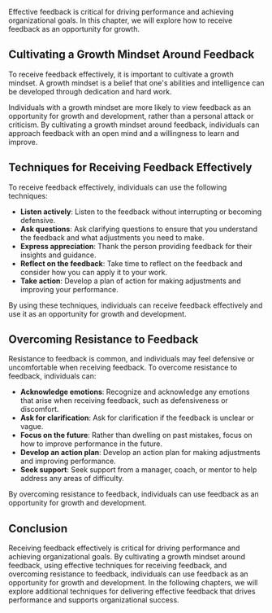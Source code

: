 
Effective feedback is critical for driving performance and achieving organizational goals. In this chapter, we will explore how to receive feedback as an opportunity for growth.

Cultivating a Growth Mindset Around Feedback
--------------------------------------------

To receive feedback effectively, it is important to cultivate a growth mindset. A growth mindset is a belief that one's abilities and intelligence can be developed through dedication and hard work.

Individuals with a growth mindset are more likely to view feedback as an opportunity for growth and development, rather than a personal attack or criticism. By cultivating a growth mindset around feedback, individuals can approach feedback with an open mind and a willingness to learn and improve.

Techniques for Receiving Feedback Effectively
---------------------------------------------

To receive feedback effectively, individuals can use the following techniques:

* **Listen actively**: Listen to the feedback without interrupting or becoming defensive.
* **Ask questions**: Ask clarifying questions to ensure that you understand the feedback and what adjustments you need to make.
* **Express appreciation**: Thank the person providing feedback for their insights and guidance.
* **Reflect on the feedback**: Take time to reflect on the feedback and consider how you can apply it to your work.
* **Take action**: Develop a plan of action for making adjustments and improving your performance.

By using these techniques, individuals can receive feedback effectively and use it as an opportunity for growth and development.

Overcoming Resistance to Feedback
---------------------------------

Resistance to feedback is common, and individuals may feel defensive or uncomfortable when receiving feedback. To overcome resistance to feedback, individuals can:

* **Acknowledge emotions**: Recognize and acknowledge any emotions that arise when receiving feedback, such as defensiveness or discomfort.
* **Ask for clarification**: Ask for clarification if the feedback is unclear or vague.
* **Focus on the future**: Rather than dwelling on past mistakes, focus on how to improve performance in the future.
* **Develop an action plan**: Develop an action plan for making adjustments and improving performance.
* **Seek support**: Seek support from a manager, coach, or mentor to help address any areas of difficulty.

By overcoming resistance to feedback, individuals can use feedback as an opportunity for growth and development.

Conclusion
----------

Receiving feedback effectively is critical for driving performance and achieving organizational goals. By cultivating a growth mindset around feedback, using effective techniques for receiving feedback, and overcoming resistance to feedback, individuals can use feedback as an opportunity for growth and development. In the following chapters, we will explore additional techniques for delivering effective feedback that drives performance and supports organizational success.

